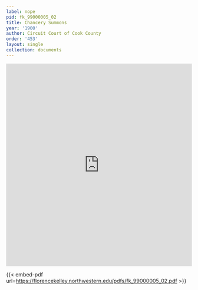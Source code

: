 ```yaml
---
label: nope
pid: fk_99000005_02
title: Chancery Summons
year: '1900'
author: Circuit Court of Cook County
order: '453'
layout: single
collection: documents
---
```

<iframe src="https://northwestern.app.box.com/embed/s/s7a6rr69qo0mxg297xrf3kkp5x8zp5rr?sortColumn=date&view=list" width="100%" height="550" frameborder="0" allowfullscreen webkitallowfullscreen msallowfullscreen></iframe>


{{< embed-pdf url=https://florencekelley.northwestern.edu/pdfs/fk_99000005_02.pdf >}}